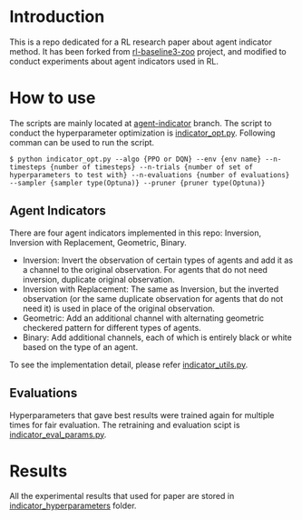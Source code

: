# Introduction

This is a repo dedicated for a RL research paper about agent indicator method. It has been forked from [rl-baseline3-zoo](https://github.com/DLR-RM/rl-baselines3-zoo) project, and modified to conduct experiments about agent indicators used in RL.

# How to use

The scripts are mainly located at [agent-indicator](https://github.com/SonSang/rl-baselines3-zoo/tree/agent-indicator) branch. The script to conduct the hyperparameter optimization is [indicator_opt.py](https://github.com/SonSang/rl-baselines3-zoo/blob/8669d675ae4f4f4328125ab0e9d47c8ded92c7f0/indicator_opt.py). Following comman can be used to run the script.

```
$ python indicator_opt.py --algo {PPO or DQN} --env {env name} --n-timesteps {number of timesteps} --n-trials {number of set of hyperparameters to test with} --n-evaluations {number of evaluations} --sampler {sampler type(Optuna)} --pruner {pruner type(Optuna)}
```

## Agent Indicators

There are four agent indicators implemented in this repo: Inversion, Inversion with Replacement, Geometric, Binary. 

* Inversion: Invert the observation of certain types of agents and add it as a channel to the original observation. For agents that do not need inversion, duplicate original observation.
* Inversion with Replacement: The same as Inversion, but the inverted observation (or the same duplicate observation for agents that do not need it) is used in place of the original observation.
* Geometric: Add an additional channel with alternating geometric checkered pattern for different types of agents.
* Binary: Add additional channels, each of which is entirely black or white based on the type of an agent.

To see the implementation detail, please refer [indicator_utils.py](https://github.com/SonSang/rl-baselines3-zoo/blob/8669d675ae4f4f4328125ab0e9d47c8ded92c7f0/indicator_util.py).

## Evaluations

Hyperparameters that gave best results were trained again for multiple times for fair evaluation. The retraining and evaluation scipt is [indicator_eval_params.py](https://github.com/SonSang/rl-baselines3-zoo/blob/8669d675ae4f4f4328125ab0e9d47c8ded92c7f0/indicator_eval_params.py).

# Results

All the experimental results that used for paper are stored in [indicator_hyperparameters](https://github.com/SonSang/rl-baselines3-zoo/tree/8669d675ae4f4f4328125ab0e9d47c8ded92c7f0/indicator_hyperparameters) folder.
